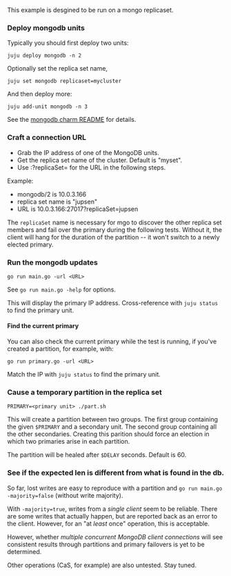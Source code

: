 This example is desgined to be run on a mongo replicaset.

### Deploy mongodb units

Typically you should first deploy two units:

`juju deploy mongodb -n 2`

Optionally set the replica set name,

`juju set mongodb replicaset=mycluster`

And then deploy more:

`juju add-unit mongodb -n 3`

See the [mongodb charm README](https://jujucharms.com/mongodb/trusty#readme) for details.

### Craft a connection URL

* Grab the IP address of one of the MongoDB units.
* Get the replica set name of the cluster. Default is "myset".
* Use <ip>:<port>?replicaSet=<replica set name> for the URL in the following steps.

Example:

* mongodb/2 is 10.0.3.166
* replica set name is "jupsen"
* URL is 10.0.3.166:27017?replicaSet=jupsen

The `replicaSet` name is necessary for mgo to discover the other replica set
members and fail over the primary during the following tests. Without it, the
client will hang for the duration of the partition -- it won't switch to a
newly elected primary.

### Run the mongodb updates

```
go run main.go -url <URL>
```

See `go run main.go -help` for options.

This will display the primary IP address. Cross-reference with `juju status` to
find the primary unit.

#### Find the current primary

You can also check the current primary while the test is running, if you've
created a partition, for example, with:

```
go run primary.go -url <URL>
```

Match the IP with `juju status` to find the primary unit.

### Cause a temporary partition in the replica set

`PRIMARY=<primary unit> ./part.sh`

This will create a partition between two groups. The first group containing the
given `$PRIMARY` and a secondary unit. The second group containing all the other
secondaries. Creating this parition should force an election in which two
primaries arise in each partition.

The partition will be healed after `$DELAY` seconds. Default is 60.

### See if the expected len is different from what is found in the db.

So far, lost writes are easy to reproduce with a partition and `go run main.go
-majority=false` (without write majority).

With `-majority=true`, writes from a _single client_ seem to be reliable. There
are some writes that actually happen, but are reported back as an error to the
client. However, for an "at _least_ once" operation, this is acceptable.

However, whether _multiple concurrent MongoDB client connections_ will see
consistent results through partitions and primary failovers is yet to be
determined.

Other operations (CaS, for example) are also untested. Stay tuned.


